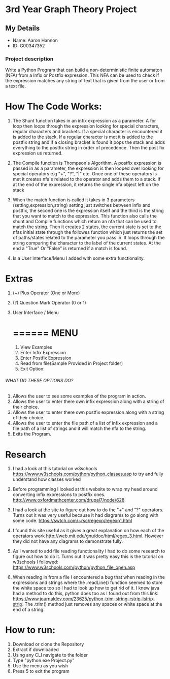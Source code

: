 # 3rd Year Graph Theory Project
## My Details
* Name: Aaron Hannon
* ID: G00347352

### Project description
Write a Python Program that can build a non-deterministic finite automaton (NFA) from a Infix or Postfix expression. This NFA can be used to check if the expression matches any string of text that is given from the user or from a text file.

# How The Code Works:
1. The Shunt function takes in an infix expression as a parameter. A for loop then loops through the expression looking for special characters, regular characters and brackets. If a special character is encountered it is added to the stack. If a regular character is met it is added to the postfix string and if a closing bracket is found it pops the stack and adds everything to the postfix string in order of precedence. Then the post fix expression us returned.

2. The Compile function is Thompson's Algorithm. A postfix expression is passed in as a parameter, the expression is then looped over looking for special operators e.g "+", "?", "|" etc. Once one of these operators is met it creates nfa's related to the operator and adds them to a stack. If at the end of the expression, it returns the single nfa object left on the stack

3. When the match function is called it takes in 3 parameters (setting,expression,string) setting just switches between infix and postfix, the second one is the expression itself and the third is the string that you want to match to the expression. This function also calls the shunt and Compile functions which return an nfa that can be used to match the string. Then it creates 2 states, the current state is set to the nfas initial state through the followes function which just returns the set of paths/states related to the parameter you pass in. It loops through the string comparing the character to the label of the current states. At the end a "True" Or "False" is returned if a match is found.

4. Is a User Interface/Menu I added with some extra functionality.

# Extras
1. (+) Plus Operator (One or More)
2. (?) Question Mark Operator (0 or 1)
3. User Interface / Menu


	======
	 MENU
	======
	1. View Examples
	2. Enter Infix Expression
	3. Enter Postfix Expression
	4. Read from file(Sample Provided in Project folder)
	5. Exit
	Option:




  ###### WHAT DO THESE OPTIONS DO?
  1. Allows the user to see some examples of the program in action.
  2. Allows the user to enter there own infix expression along with a string of their choice.
  3. Allows the user to enter there own postfix expression along with a string of their choice.
  4. Allows the user to enter the file path of a list of infix expression and a file path of a list of strings and it will match the nfa to the string.
  5. Exits the Program.


  # Research

  1. I had a look at this tutorial on w3schools https://www.w3schools.com/python/python_classes.asp to try and fully understand how classes worked

  2. Before programming I looked at this website to wrap my head around converting infix expressions to postfix ones. http://www.oxfordmathcenter.com/drupal7/node/628

  3. I had a look at the site to figure out how to do the "+" and "?" operators. Turns out it was very useful because it had diagrams to go along with some code. https://swtch.com/~rsc/regexp/regexp1.html

  4. I found this site useful as it gives a great explanation on how each of the operators work http://web.mit.edu/gnu/doc/html/regex_3.html. However they did not have any diagrams to demonstrate fully.

  5. As I wanted to add file reading functionality I had to do some research to figure out how to do it. Turns out it was pretty easy this is the tutorial on w3schools I followed: https://www.w3schools.com/python/python_file_open.asp

  6. When reading in from a file I encountered a bug that when reading in the expressions and strings where the .readLine() function seemed to store the white space too so I had to look up how to get rid of it. I knew java had a method to do this, python does too as I found out from this link: https://www.journaldev.com/23625/python-trim-string-rstrip-lstrip-strip. The .trim() method just removes any spaces or white space at the end of a string.

# How to run:
1. Download or clone the Repository
2. Extract if downloaded
3. Using any CLI navigate to the folder
4. Type "python.exe Project.py"
5. Use the menu as you wish
6. Press 5 to exit the program
